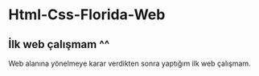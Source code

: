 # Html-Css-Florida-Web

## İlk web çalışmam ^^ <br>

Web alanına yönelmeye karar verdikten sonra yaptığım ilk web çalışmam.
